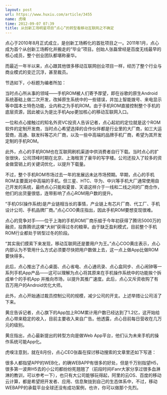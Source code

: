 ```yaml
---
layout: post
url: https://www.huxiu.com/article/3455
name: 虎嗅
time: 2012-09-07 07:39
title: 从创新工场明星项目“点心”的转型看移动互联网之不确定
---
```

点心于2010年8月正式成立，是创新工场孵化的首批项目之一。2011年1月，点心成为首个从创新工场孵化并搬走的“毕业”项目。创始人张磊曾经是百度无线最早的核心成员，整个创业团队都堪称豪华。

而最近一年半以来，点心跟其他很多移动互联网创业项目一样，经历了整个行业与商业模式的变迁沉浮，甚至裁员。

节选如下，小标题为编者所加：

当时点心所从事的领域——手机ROM被人们寄予厚望，即在谷歌的原生Android系统基础上做二次开发，改掉原生系统中的一些错误，并加上智能拨号、来电显示等中国本土特色功能，业内称之为手机ROM。由于手机ROM直接控制整个手机的底层资源，因此被认为是比手机App更加核心的移动互联网入口。

一位和点心接触过的知名外资VC投资人告诉记者，点心起初的定位就是这个ROM软件的定制开发商，当时点心希望选择的合作伙伴都是行业里的大厂商，如三大运营商，高通、联发科等芯片厂商，以及一些中高端的品牌手机厂商，希望为其开发定制的手机ROM。

此外，点心的手机ROM也在互联网刷机渠道中供消费者自行下载。当时点心的扩张很快，公司顶峰时期在北京、上海租赁了豪华的写字楼。公司还投入了较多的资金做营销上的关键词优化，以提升下载量。

不过，整个手机ROM市场过去一年的发展远未达市场预期。早期，点心的手机ROM主要面对中高端的手机。但三星、HTC、华为、中兴等手机大厂通常使用自己开发的系统，最终点心只能和夏普、天语这样介于一线和二线之间的厂商合作，他们的出货量很低，连带影响了点心ROM用户数的提升。

“手机OS(操作系统)是产业链相当长的事情，产业链上有芯片厂商、代工厂、手机设计公司、手机品牌厂商。”点心COO黄庄指出，因此手机ROM要想变现很难。

点心的竞争对手——位于上海的手机ROM厂商乐蛙于今年初获得了腾讯5000万的融资，投靠腾讯这棵“大树”获得过冬的粮草。由于缺乏盈利模式，目前整个手机ROM行业都处于转型过冬的阶段。

“其实我们摸索下来发现，移动互联网还是要用户为王。”点心COO黄庄表示，点心内部认为不管用什么方式必须要尽快把用户数做上去，这一点上做App比做ROM要快得多。

此后，点心推出了点心桌面、点心省电、点心通讯录、点心盒同步、点心闹钟等一系列手机App产品——这可以理解为点心将其原来在手机操作系统中的功能挨个拆成单个的手机App 并推向市场，以提升其推广速度。此后，点心又斥资收购了有百万用户的Android优化大师。

此外，点心开始通过裁员控制公司的规模，减少公司的开支。上述举措让公司活了下来。

黄庄告诉记者，点心旗下的App加上ROM累计用户数已经达到了1.2亿，这开始给点心带来稳定的收入，目前主要收入来自广告。他透露，点心目前每日营收在几万元的级别。

黄庄指出，点心最新提出的转型方向是做Web App平台，他们认为未来手机的操作系统可能App化。

虎嗅注意到，就在8月份，点心CEO张磊在探讨移动搜索的文章里还如下写道：

很多人都指望APP的WEB化，的确WEBAPP有很多的好处，但是千万别指望H5，很多第一波奔H5去的小公司都纷纷死翘翘了（前段时间iFanr大家分享过很多血淋淋的教训，可以参考一下），也只有大公司能够玩得起，阿里的云OS、百度的移动云计算，都是希望把开发者、应用、信息聚拢到自己的生态体系中，不过，移动WEBAPP的承载平台全球还没有成功案例，也许，你可以做那个先烈。


